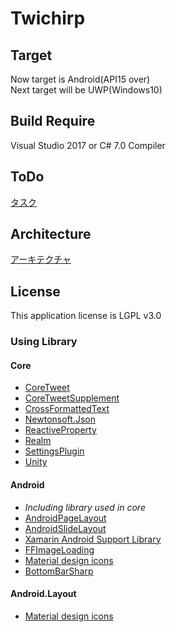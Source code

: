 # Twichirp

## Target
Now target is Android(API15 over)  
Next target will be UWP(Windows10) 

## Build Require
Visual Studio 2017 or C# 7.0 Compiler

## ToDo
[タスク](https://github.com/MeilCli/Twichirp/projects/1)

## Architecture
[アーキテクチャ](Architecture.md)

## License
This application license is LGPL v3.0

### Using Library

#### Core

- [CoreTweet](https://github.com/CoreTweet/CoreTweet)
- [CoreTweetSupplement](https://github.com/CoreTweet/CoreTweetSupplement)
- [CrossFormattedText](https://github.com/MeilCli/CrossFormattedText)
- [Newtonsoft.Json](https://github.com/JamesNK/Newtonsoft.Json)
- [ReactiveProperty](https://github.com/runceel/ReactiveProperty)
- [Realm](https://github.com/realm/realm-dotnet)
- [SettingsPlugin](https://github.com/jamesmontemagno/SettingsPlugin)
- [Unity](http://unity.codeplex.com/)

#### Android

- *Including library used in core*
- [AndroidPageLayout](https://github.com/MeilCli/AndroidPageLayout)
- [AndroidSlideLayout](https://github.com/MeilCli/AndroidSlideLayout)
- [Xamarin Android Support Library](https://github.com/xamarin/AndroidSupportComponents/)
- [FFImageLoading](https://github.com/luberda-molinet/FFImageLoading)
- [Material design icons](https://github.com/google/material-design-icons)
- [BottomBarSharp](https://github.com/MeilCli/BottomBarSharp)

#### Android.Layout

- [Material design icons](https://github.com/google/material-design-icons)
